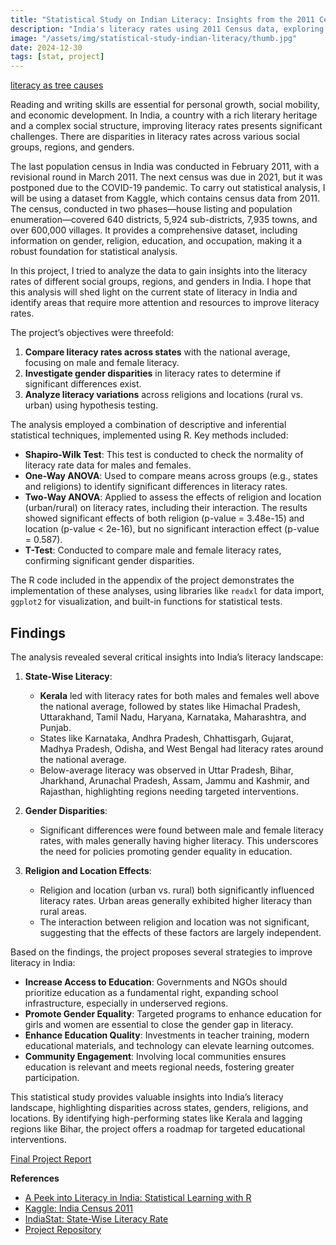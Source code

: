```yaml
---
title: "Statistical Study on Indian Literacy: Insights from the 2011 Census"
description: "India's literacy rates using 2011 Census data, exploring disparities across states, genders, religions, and urban-rural divides."
image: "/assets/img/statistical-study-indian-literacy/thumb.jpg"
date: 2024-12-30
tags: [stat, project] 
---
```

 
[literacy as tree causes](thumb2.jpg) 
 
Reading and writing skills are essential for personal growth, social mobility, and economic development. In India, a country with a rich literary heritage and a complex social structure, improving literacy rates presents significant challenges. There are disparities in literacy rates across various social groups, regions, and genders.

The last population census in India was conducted in February 2011, with a revisional round in March 2011. The next census was due in 2021, but it was postponed due to the COVID-19 pandemic. To carry out statistical analysis, I will be using a dataset from Kaggle, which contains census data from 2011. The census, conducted in two phases—house listing and population enumeration—covered 640 districts, 5,924 sub-districts, 7,935 towns, and over 600,000 villages. It provides a comprehensive dataset, including information on gender, religion, education, and occupation, making it a robust foundation for statistical analysis.

In this project, I tried to analyze the data to gain insights into the literacy rates of different social groups, regions, and genders in India. I hope that this analysis will shed light on the current state of literacy in India and identify areas that require more attention and resources to improve literacy rates.
 

The project’s objectives were threefold:
1. **Compare literacy rates across states** with the national average, focusing on male and female literacy.
2. **Investigate gender disparities** in literacy rates to determine if significant differences exist.
3. **Analyze literacy variations** across religions and locations (rural vs. urban) using hypothesis testing.
 

The analysis employed a combination of descriptive and inferential statistical techniques, implemented using R. Key methods included:
 
- **Shapiro-Wilk Test**: This test is conducted to check the normality of literacy rate data for males and females. 
- **One-Way ANOVA**: Used to compare means across groups (e.g., states and religions) to identify significant differences in literacy rates.
- **Two-Way ANOVA**: Applied to assess the effects of religion and location (urban/rural) on literacy rates, including their interaction. The results showed significant effects of both religion (p-value = 3.48e-15) and location (p-value < 2e-16), but no significant interaction effect (p-value = 0.587).
- **T-Test**: Conducted to compare male and female literacy rates, confirming significant gender disparities.

The R code included in the appendix of the project demonstrates the implementation of these analyses, using libraries like `readxl` for data import, `ggplot2` for visualization, and built-in functions for statistical tests.

## Findings

The analysis revealed several critical insights into India’s literacy landscape:

1. **State-Wise Literacy**:
   - **Kerala** led with literacy rates for both males and females well above the national average, followed by states like Himachal Pradesh, Uttarakhand, Tamil Nadu, Haryana, Karnataka, Maharashtra, and Punjab.
   - States like Karnataka, Andhra Pradesh, Chhattisgarh, Gujarat, Madhya Pradesh, Odisha, and West Bengal had literacy rates around the national average.
   - Below-average literacy was observed in Uttar Pradesh, Bihar, Jharkhand, Arunachal Pradesh, Assam, Jammu and Kashmir, and Rajasthan, highlighting regions needing targeted interventions.

2. **Gender Disparities**:
   - Significant differences were found between male and female literacy rates, with males generally having higher literacy. This underscores the need for policies promoting gender equality in education.

3. **Religion and Location Effects**:
   - Religion and location (urban vs. rural) both significantly influenced literacy rates. Urban areas generally exhibited higher literacy than rural areas.
   - The interaction between religion and location was not significant, suggesting that the effects of these factors are largely independent.

 
Based on the findings, the project proposes several strategies to improve literacy in India:
- **Increase Access to Education**: Governments and NGOs should prioritize education as a fundamental right, expanding school infrastructure, especially in underserved regions.
- **Promote Gender Equality**: Targeted programs to enhance education for girls and women are essential to close the gender gap in literacy.
- **Enhance Education Quality**: Investments in teacher training, modern educational materials, and technology can elevate learning outcomes.
- **Community Engagement**: Involving local communities ensures education is relevant and meets regional needs, fostering greater participation.
  
This statistical study provides valuable insights into India’s literacy landscape, highlighting disparities across states, genders, religions, and locations. By identifying high-performing states like Kerala and lagging regions like Bihar, the project offers a roadmap for targeted educational interventions.

[Final Project Report](https://drive.google.com/drive/folders/1DgPTm5jvRlimD80-HjIT6CK9elssA9zO)

**References**
- [A Peek into Literacy in India: Statistical Learning with R](https://gigadom.wordpress.com/2015/01/05/a-peek-into-literacy-inindia-statistical-learning-with-r/)
- [Kaggle: India Census 2011](https://www.kaggle.com/datasets/danofer/india-census?select=india-districts-census-2011.csv)
- [IndiaStat: State-Wise Literacy Rate](https://www.indiastat.com/table/education/state-wise-literacy-rate-religious-communities-res/953566)
- [Project Repository](https://github.com/mrinalcs/india-literacy) 